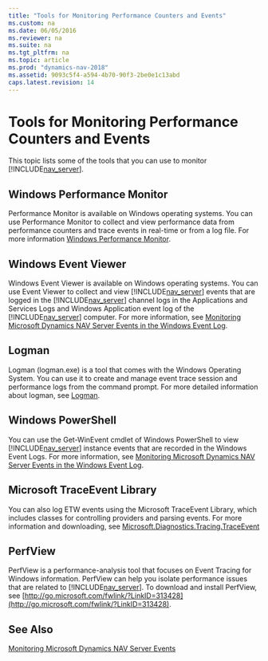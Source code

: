 ```yaml
---
title: "Tools for Monitoring Performance Counters and Events"
ms.custom: na
ms.date: 06/05/2016
ms.reviewer: na
ms.suite: na
ms.tgt_pltfrm: na
ms.topic: article
ms.prod: "dynamics-nav-2018"
ms.assetid: 9093c5f4-a594-4b70-90f3-2be0e1c13abd
caps.latest.revision: 14
---
```

# Tools for Monitoring Performance Counters and Events
This topic lists some of the tools that you can use to monitor [!INCLUDE[nav_server](includes/nav_server_md.md)].  

<!-- remove temporarily until we determine support for this ## Microsoft System Center Operations Manager  
 Microsoft System Center Operations Manager, which is a component of Microsoft System Center 2012, enables you to monitor services and operations on multiple computers from a single console. The System Center Monitoring Pack for [!INCLUDE[navnow](includes/navnow_md.md)] extends Operations Manager for monitoring computers that are running [!INCLUDE[navnow](includes/navnow_md.md)] components and services, including [!INCLUDE[nav_server](includes/nav_server_md.md)]. For more information, see [Microsoft Dynamics NAV  Management Pack for System Center Operations Manager](http://go.microsoft.com/fwlink/?LinkID=722863).  -->

## Windows Performance Monitor  
 Performance Monitor is available on Windows operating systems. You can use Performance Monitor to collect and view performance data from performance counters and trace events in real-time or from a log file. For more information [Windows Performance Monitor](http://technet.microsoft.com/en-us/library/cc749249.aspx).  

## Windows Event Viewer  
 Windows Event Viewer is available on Windows operating systems. You can use Event Viewer to collect and view [!INCLUDE[nav_server](includes/nav_server_md.md)] events that are logged in the [!INCLUDE[nav_server](includes/nav_server_md.md)] channel logs in the Applications and Services Logs and Windows Application event log of the [!INCLUDE[nav_server](includes/nav_server_md.md)] computer. For more information, see [Monitoring Microsoft Dynamics NAV Server Events in the Windows Event Log](Monitoring-Microsoft-Dynamics-NAV-Server-Events-in-the-Windows-Event-Log.md).  

## Logman  
Logman (logman.exe) is a tool that comes with the Windows Operating System. You can use it to create and manage event trace session and performance logs from the command prompt. For more detailed information about logman, see [Logman](https://docs.microsoft.com/en-us/previous-versions/windows/it-pro/windows-server-2012-R2-and-2012/cc753820(v=ws.11)).

## Windows PowerShell  
 You can use the Get-WinEvent cmdlet of Windows PowerShell to view [!INCLUDE[nav_server](includes/nav_server_md.md)] instance events that are recorded in the Windows Event Logs. For more information, see [Monitoring Microsoft Dynamics NAV Server Events in the Windows Event Log](Monitoring-Microsoft-Dynamics-NAV-Server-Events-with-PowerShell.md).  

## Microsoft TraceEvent Library
You can also log ETW events using the Microsoft TraceEvent Library, which includes classes for controlling providers and parsing events. For more information and downloading, see [Microsoft.Diagnostics.Tracing.TraceEvent](https://www.nuget.org/packages/Microsoft.Diagnostics.Tracing.TraceEvent)

## PerfView  
PerfView is a performance-analysis tool that focuses on Event Tracing for Windows information. PerfView can help you isolate performance issues that are related to [!INCLUDE[nav_server](includes/nav_server_md.md)]. To download and install PerfView, see [http://go.microsoft.com/fwlink/?LinkID=313428](http://go.microsoft.com/fwlink/?LinkID=313428).

## See Also
[Monitoring Microsoft Dynamics NAV Server Events](Monitoring-Microsoft-Dynamics-NAV-Server-Events.md)   